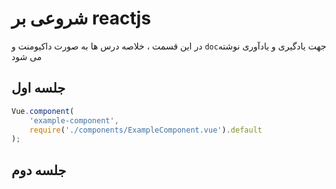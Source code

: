 # شروعی بر reactjs

در این قسمت ، خلاصه درس ها به صورت داکیومنت و `doc`جهت یادگیری و یادآوری نوشته می شود
## جلسه اول 

```javascript
Vue.component(
    'example-component',
    require('./components/ExampleComponent.vue').default
);
```

## جلسه دوم 
